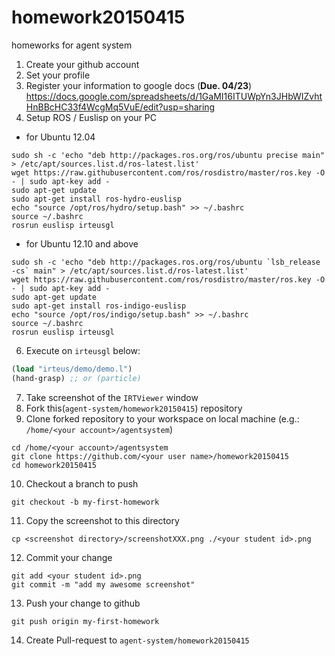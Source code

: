 # homework20150415
homeworks for agent system

1. Create your github account
2. Set your profile
3. Register your information to google docs (**Due. 04/23**)
  https://docs.google.com/spreadsheets/d/1GaMI16ITUWpYn3JHbWIZvhtHnBBcHC33f4WcgMq5VuE/edit?usp=sharing
4. Setup ROS / Euslisp on your PC
  - for Ubuntu 12.04
  ```
sudo sh -c 'echo "deb http://packages.ros.org/ros/ubuntu precise main" > /etc/apt/sources.list.d/ros-latest.list'
wget https://raw.githubusercontent.com/ros/rosdistro/master/ros.key -O - | sudo apt-key add -
sudo apt-get update
sudo apt-get install ros-hydro-euslisp
echo "source /opt/ros/hydro/setup.bash" >> ~/.bashrc
source ~/.bashrc
rosrun euslisp irteusgl
```
  - for Ubuntu 12.10 and above
  ```
sudo sh -c 'echo "deb http://packages.ros.org/ros/ubuntu `lsb_release -cs` main" > /etc/apt/sources.list.d/ros-latest.list'
wget https://raw.githubusercontent.com/ros/rosdistro/master/ros.key -O - | sudo apt-key add -
sudo apt-get update
sudo apt-get install ros-indigo-euslisp
echo "source /opt/ros/indigo/setup.bash" >> ~/.bashrc
source ~/.bashrc
rosrun euslisp irteusgl
```
6. Execute on `irteusgl` below:

  ```lisp
(load "irteus/demo/demo.l")
(hand-grasp) ;; or (particle)
```
7. Take screenshot of the `IRTViewer` window
8. Fork this(`agent-system/homework20150415`) repository
9. Clone forked repository to your workspace on local machine (e.g.: `/home/<your account>/agentsystem`)

  ```
cd /home/<your account>/agentsystem
git clone https://github.com/<your user name>/homework20150415
cd homework20150415
```
10. Checkout a branch to push

  ```
git checkout -b my-first-homework
```
11. Copy the screenshot to this directory

  ```
cp <screenshot directory>/screenshotXXX.png ./<your student id>.png
```
12. Commit your change

  ```
git add <your student id>.png
git commit -m "add my awesome screenshot"
```
13. Push your change to github

  ```
git push origin my-first-homework
```
14. Create Pull-request to `agent-system/homework20150415`
